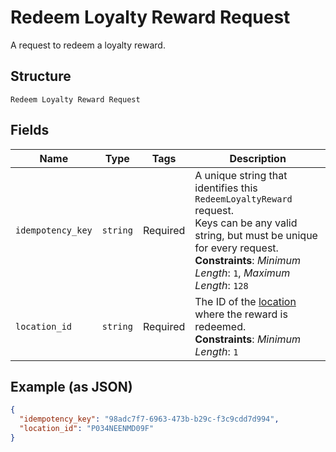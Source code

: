 
# Redeem Loyalty Reward Request

A request to redeem a loyalty reward.

## Structure

`Redeem Loyalty Reward Request`

## Fields

| Name | Type | Tags | Description |
|  --- | --- | --- | --- |
| `idempotency_key` | `string` | Required | A unique string that identifies this `RedeemLoyaltyReward` request.<br>Keys can be any valid string, but must be unique for every request.<br>**Constraints**: *Minimum Length*: `1`, *Maximum Length*: `128` |
| `location_id` | `string` | Required | The ID of the [location](/doc/models/location.md) where the reward is redeemed.<br>**Constraints**: *Minimum Length*: `1` |

## Example (as JSON)

```json
{
  "idempotency_key": "98adc7f7-6963-473b-b29c-f3c9cdd7d994",
  "location_id": "P034NEENMD09F"
}
```

